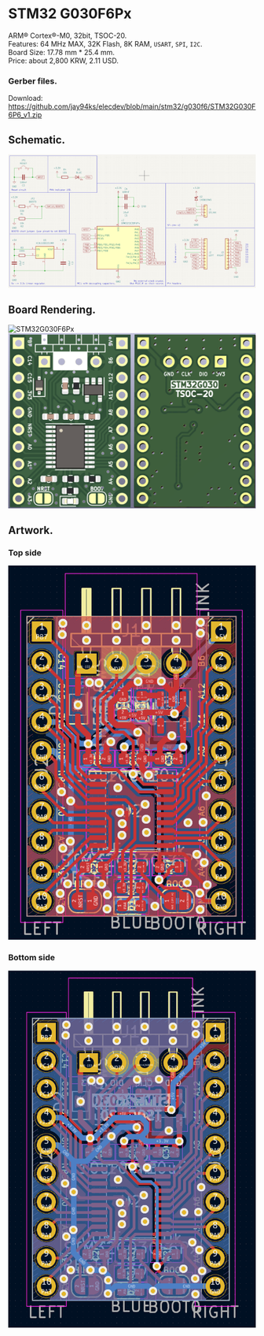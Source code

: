 # STM32 G030F6Px
ARM® Cortex®-M0, 32bit, TSOC-20.<br />
Features: 64 MHz MAX, 32K Flash, 8K RAM, `USART`, `SPI`,  `I2C`.<br/>
Board Size: 17.78 mm * 25.4 mm.<br />
Price: about 2,800 KRW, 2.11 USD.

### Gerber files.
Download: https://github.com/jay94ks/elecdev/blob/main/stm32/g030f6/STM32G030F6P6_v1.zip

## Schematic.
![STM32G030F6Px](https://github.com/jay94ks/elecdev/blob/main/stm32/g030f6/v1/STM32G030F6Px.png)

## Board Rendering.
![STM32G030F6Px](https://github.com/jay94ks/elecdev/blob/main/stm32/g030f6/v1/STM32G030F6Px_WRK.png)
![STM32G030F6Px](https://github.com/jay94ks/elecdev/blob/main/stm32/g030f6/v1/STM32G030F6Px_BRD.png)

## Artwork.
### Top side
![STM32G030F6Px](https://github.com/jay94ks/elecdev/blob/main/stm32/g030f6/v1/STM32G030F6Px_TOP.png)

### Bottom side
![STM32G030F6Px](https://github.com/jay94ks/elecdev/blob/main/stm32/g030f6/v1/STM32G030F6Px_BOT.png)
